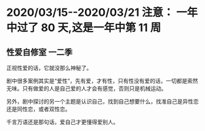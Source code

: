 # 2020/03/15--2020/03/21 注意： 一年中过了 80 天,这是一年中第 11 周

## 性爱自修室 一二季

正视性爱的话，它就没那么神秘了。

剧中很多案例其实是“爱性”，先有爱，才有性，只有性没有爱的话，一切都是索然无味。只有做爱的人是自己爱的人才会有感觉，否则只是机械运动。

另外，剧中探讨的另一个主题是认识自己，找到自己想要什么，找准自己是异性恋还是同性恋，或者双性恋。

千言万语还是那句话，爱自己才更懂得爱别人。
